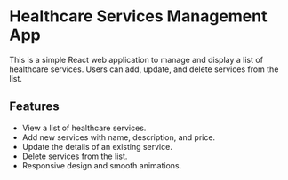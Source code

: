# Healthcare Services Management App

This is a simple React web application to manage and display a list of healthcare services. Users can add, update, and delete services from the list.

## Features

- View a list of healthcare services.
- Add new services with name, description, and price.
- Update the details of an existing service.
- Delete services from the list.
- Responsive design and smooth animations.



